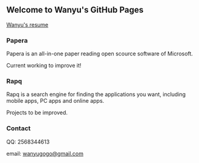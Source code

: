 ## Welcome to Wanyu's GitHub Pages

[Wanyu's resume](https://drive.google.com/drive/my-drive)


### Papera

Papera is an all-in-one paper reading open scource software of Microsoft.

Current working to improve it!


### Rapq

Rapq is a search engine for finding the applications you want, including mobile apps, PC apps and online apps.

Projects to be improved.



### Contact

QQ: 2568344613

email: wanyugogo@gmail.com
